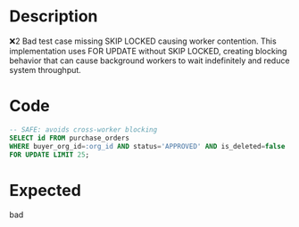 # Description
❌2 Bad test case missing SKIP LOCKED causing worker contention. This implementation uses FOR UPDATE without SKIP LOCKED, creating blocking behavior that can cause background workers to wait indefinitely and reduce system throughput.

# Code
```sql
-- SAFE: avoids cross-worker blocking
SELECT id FROM purchase_orders
WHERE buyer_org_id=:org_id AND status='APPROVED' AND is_deleted=false
FOR UPDATE LIMIT 25;
```

# Expected
bad